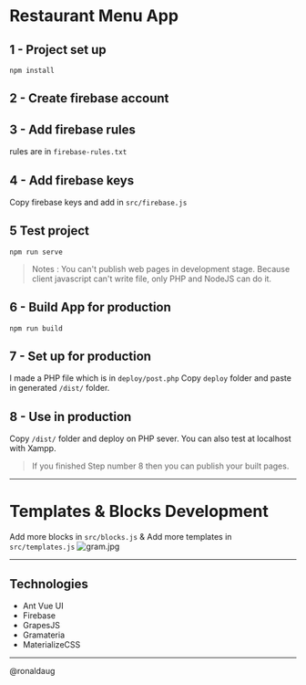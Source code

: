 # Restaurant Menu App

## 1 - Project set up

```
npm install
```

## 2 - Create firebase account

## 3 - Add firebase rules 
rules are in `firebase-rules.txt`

## 4 - Add firebase keys
Copy firebase keys and add in `src/firebase.js`

## 5 Test project
```
npm run serve
```

> Notes : You can't publish web pages in development stage. Because client javascript can't write file, only PHP and NodeJS can do it. 

## 6 - Build App for production
```
npm run build
``` 

## 7 - Set up for production
I made a PHP file which is in `deploy/post.php`
Copy `deploy` folder and paste in generated `/dist/` folder.

## 8 - Use in production
Copy `/dist/` folder and deploy on PHP sever. You can also test at localhost with Xampp.

> If you finished Step number 8 then you can publish your built pages.

----

# Templates & Blocks Development
Add more blocks in `src/blocks.js` &
Add more templates in `src/templates.js`
![gram.jpg]({{site.baseurl}}/gram.jpg)



----
## Technologies

- Ant Vue UI
- Firebase
- GrapesJS
- Gramateria
- MaterializeCSS
---
@ronaldaug
